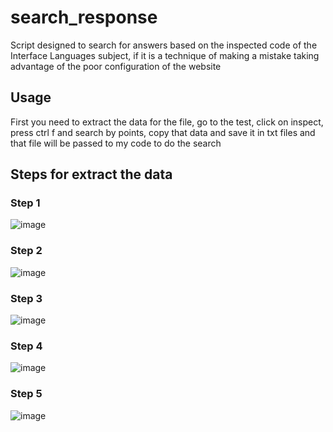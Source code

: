 # search_response
Script designed to search for answers based on the inspected code of the Interface Languages subject, if it is a technique of making a mistake taking advantage of the poor configuration of the website


## Usage 

First you need to extract the data for the file, go to the test, click on inspect, press ctrl f and search by points, copy that data and save it in txt files and that file will be passed to my code to do the search


## Steps for extract the data

### Step 1
![image](https://github.com/JJoosh/searchresponse/assets/122099216/0f56d11e-b0bc-4323-8cf0-ec7b8a464802)

### Step 2

![image](https://github.com/JJoosh/searchresponse/assets/122099216/2a41a727-89ce-4261-aebf-3e8005f8c768)

### Step 3

![image](https://github.com/JJoosh/searchresponse/assets/122099216/f3040100-ac33-45dd-b6aa-23bd28dcb80f)

### Step 4

![image](https://github.com/JJoosh/searchresponse/assets/122099216/ec18c6cf-b16d-49be-aee7-8b3c9fefaa2a)

### Step 5
![image](https://github.com/JJoosh/searchresponse/assets/122099216/8d041757-e900-4a3f-b29a-d7413007ea26)
